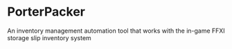 # PorterPacker
An inventory management automation tool that works with the in-game FFXI storage slip inventory system
